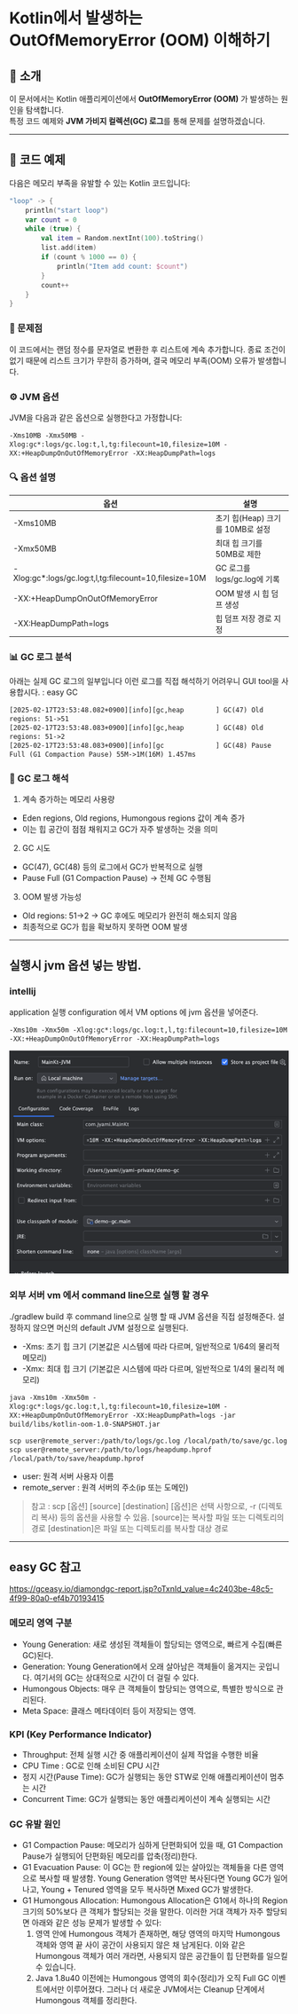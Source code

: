 # Kotlin에서 발생하는 OutOfMemoryError (OOM) 이해하기

## 📌 소개
이 문서에서는 Kotlin 애플리케이션에서 **OutOfMemoryError (OOM)** 가 발생하는 원인을 탐색합니다.  
특정 코드 예제와 **JVM 가비지 컬렉션(GC) 로그**를 통해 문제를 설명하겠습니다.

---

## 📝 코드 예제
다음은 메모리 부족을 유발할 수 있는 Kotlin 코드입니다:

```kotlin
"loop" -> {
    println("start loop")
    var count = 0
    while (true) {
        val item = Random.nextInt(100).toString()
        list.add(item)
        if (count % 1000 == 0) {
            println("Item add count: $count")
        }
        count++
    }
}
```
### 🔹 문제점
이 코드에서는 랜덤 정수를 문자열로 변환한 후 리스트에 계속 추가합니다.
종료 조건이 없기 때문에 리스트 크기가 무한히 증가하며, 결국 메모리 부족(OOM) 오류가 발생합니다.

### ⚙️ JVM 옵션

JVM을 다음과 같은 옵션으로 실행한다고 가정합니다:

```
-Xms10MB -Xmx50MB -Xlog:gc*:logs/gc.log:t,l,tg:filecount=10,filesize=10M -XX:+HeapDumpOnOutOfMemoryError -XX:HeapDumpPath=logs
```

### 🔍 옵션 설명

| 옵션 | 설명 |
| --- | --- |
| -Xms10MB | 초기 힙(Heap) 크기를 10MB로 설정 |
| -Xmx50MB | 최대 힙 크기를 50MB로 제한 |
| -Xlog:gc\*:logs/gc.log:t,l,tg:filecount=10,filesize=10M | GC 로그를 logs/gc.log에 기록 |
| -XX:+HeapDumpOnOutOfMemoryError | OOM 발생 시 힙 덤프 생성 |
| -XX:HeapDumpPath=logs | 힙 덤프 저장 경로 지정 |

### 📊 GC 로그 분석

아래는 실제 GC 로그의 일부입니다
이런 로그를 직접 해석하기 어려우니 GUI tool을 사용합시다. : easy GC

```
[2025-02-17T23:53:48.082+0900][info][gc,heap        ] GC(47) Old regions: 51->51
[2025-02-17T23:53:48.083+0900][info][gc,heap        ] GC(48) Old regions: 51->2
[2025-02-17T23:53:48.083+0900][info][gc             ] GC(48) Pause Full (G1 Compaction Pause) 55M->1M(16M) 1.457ms
```

### 🧐 GC 로그 해석
1. 계속 증가하는 메모리 사용량
  - Eden regions, Old regions, Humongous regions 값이 계속 증가
  - 이는 힙 공간이 점점 채워지고 GC가 자주 발생하는 것을 의미
2. GC 시도
  - GC(47), GC(48) 등의 로그에서 GC가 반복적으로 실행
  - Pause Full (G1 Compaction Pause) → 전체 GC 수행됨
3. OOM 발생 가능성
  - Old regions: 51->2 → GC 후에도 메모리가 완전히 해소되지 않음
  - 최종적으로 GC가 힙을 확보하지 못하면 OOM 발생

---
## 실행시 jvm 옵션 넣는 방법.

### intellij

application 실행 configuration 에서 VM options 에 jvm 옵션을 넣어준다.
```
-Xms10m -Xmx50m -Xlog:gc*:logs/gc.log:t,l,tg:filecount=10,filesize=10M -XX:+HeapDumpOnOutOfMemoryError -XX:HeapDumpPath=logs
```
![img.png](img.png)


### 외부 서버 vm 에서 command line으로 실행 할 경우

./gradlew build 후 command line으로 실행 할 때 JVM 옵션을 직접 설정해준다.
설정하지 않으면 머신의 default JVM 설정으로 실행된다.
- -Xms: 초기 힙 크기 (기본값은 시스템에 따라 다르며, 일반적으로 1/64의 물리적 메모리)
- -Xmx: 최대 힙 크기 (기본값은 시스템에 따라 다르며, 일반적으로 1/4의 물리적 메모리)

```shell
java -Xms10m -Xmx50m -Xlog:gc*:logs/gc.log:t,l,tg:filecount=10,filesize=10M -XX:+HeapDumpOnOutOfMemoryError -XX:HeapDumpPath=logs -jar build/libs/kotlin-oom-1.0-SNAPSHOT.jar
```

```shell
scp user@remote_server:/path/to/logs/gc.log /local/path/to/save/gc.log
scp user@remote_server:/path/to/logs/heapdump.hprof /local/path/to/save/heapdump.hprof
```
- user: 원격 서버 사용자 이름
- remote_server : 원격 서버의 주소(ip 또는 도메인)

> 참고 : scp [옵션] [source] [destination]
> [옵션]은 선택 사항으로, -r (디렉토리 복사) 등의 옵션을 사용할 수 있음.
> [source]는 복사할 파일 또는 디렉토리의 경로
> [destination]은 파일 또는 디렉토리를 복사할 대상 경로


----
## easy GC 참고
https://gceasy.io/diamondgc-report.jsp?oTxnId_value=4c2403be-48c5-4f99-80a0-ef4b70193415

### 메모리 영역 구분
- Young Generation: 새로 생성된 객체들이 할당되는 영역으로, 빠르게 수집(빠른 GC)된다.
- Generation: Young Generation에서 오래 살아남은 객체들이 옮겨지는 곳입니다. 여기서의 GC는 상대적으로 시간이 더 걸릴 수 있다.
- Humongous Objects: 매우 큰 객체들이 할당되는 영역으로, 특별한 방식으로 관리된다.
- Meta Space: 클래스 메타데이터 등이 저장되는 영역.

### KPI (Key Performance Indicator)
- Throughput: 전체 실행 시간 중 애플리케이션이 실제 작업을 수행한 비율
- CPU Time : GC로 인해 소비된 CPU 시간
- 정지 시간(Pause Time): GC가 실행되는 동안 STW로 인해 애플리케이션이 멈추는 시간
- Concurrent Time: GC가 실행되는 동안 애플리케이션이 계속 실행되는 시간

### GC 유발 원인
- G1 Compaction Pause: 메모리가 심하게 단편화되어 있을 때, G1 Compaction Pause가 실행되어 단편화된 메모리를 압축(정리)한다.
- G1 Evacuation Pause: 이 GC는 한 region에 있는 살아있는 객체들을 다른 영역으로 복사할 때 발생함. Young Generation 영역만 복사된다면 Young GC가 일어나고, Young + Tenured 영역을 모두 복사하면 Mixed GC가 발생한다.
- G1 Humongous Allocation: Humongous Allocation은 G1에서 하나의 Region 크기의 50%보다 큰 객체가 할당되는 것을 말한다. 이러한 거대 객체가 자주 할당되면 아래와 같은 성능 문제가 발생할 수 있다:
  1. 영역 안에 Humongous 객체가 존재하면, 해당 영역의 마지막 Humongous 객체와 영역 끝 사이 공간이 사용되지 않은 채 남게된다. 이와 같은 Humongous 객체가 여러 개라면, 사용되지 않은 공간들이 힙 단편화를 일으킬 수 있습니다.
  2. Java 1.8u40 이전에는 Humongous 영역의 회수(정리)가 오직 Full GC 이벤트에서만 이루어졌다. 그러나 더 새로운 JVM에서는 Cleanup 단계에서 Humongous 객체를 정리한다.
